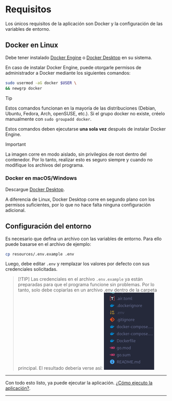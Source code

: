 # Requisitos

Los únicos requisitos de la aplicación son Docker y la configuración de las variables de entorno.

## Docker en Linux

Debe tener instalado [Docker Engine](https://docs.docker.com/engine/install/) o [Docker Desktop](https://www.docker.com/products/docker-desktop/) en su sistema.

En caso de instalar Docker Engine, puede otorgarle permisos de administrador a Docker mediante los siguientes comandos:

```sh
sudo usermod -aG docker $USER \
&& newgrp docker
```

> [!TIP]
> Estos comandos funcionan en la mayoría de las distribuciones (Debian, Ubuntu, Fedora, Arch, openSUSE, etc.). Si el grupo docker no existe, créelo manualmente con `sudo groupadd docker`.

Estos comandos deben ejecutarse **una sola vez** después de instalar Docker Engine.

> [!IMPORTANT]
> La imagen corre en modo aislado, sin privilegios de root dentro del contenedor. Por lo tanto, realizar esto es seguro siempre y cuando no modifique los archivos del programa.

### Docker en macOS/Windows

Descargue [Docker Desktop](https://www.docker.com/products/docker-desktop/).

A diferencia de Linux, Docker Desktop corre en segundo plano con los permisos suficientes, por lo que no hace falta ninguna configuración adicional.

## Configuración del entorno

Es necesario que defina un archivo con las variables de entorno. Para ello puede basarse en el archivo de ejemplo:

```bash
cp resources/.env.example .env
```

Luego, debe editar `.env` y remplazar los valores por defecto con sus credenciales solicitadas.

> [!TIP] Las credenciales en el archivo `.env.example` ya están preparadas para que el programa funcione sin problemas. Por lo tanto, solo debe copiarlas en un archivo .env dentro de la carpeta principal. El resultado debería verse así: ![Ubicación de .env](images/env.png)

---

Con todo esto listo, ya puede ejecutar la aplicación. [¿Cómo ejecuto la aplicación?](ejecución.md).

---
